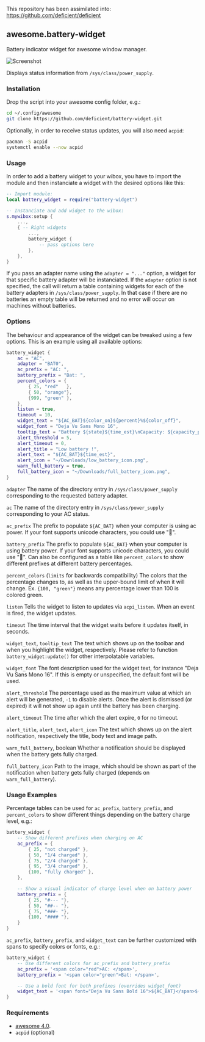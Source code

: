 This repository has been assimilated into: https://github.com/deficient/deficient



## awesome.battery-widget

Battery indicator widget for awesome window manager.

![Screenshot](/screenshot.png?raw=true "Screenshot")

Displays status information from `/sys/class/power_supply`.


### Installation

Drop the script into your awesome config folder, e.g.:

```bash
cd ~/.config/awesome
git clone https://github.com/deficient/battery-widget.git
```

Optionally, in order to receive status updates, you will also need `acpid`:

```bash
pacman -S acpid
systemctl enable --now acpid
```


### Usage

In order to add a battery widget to your wibox, you have to import the module
and then instanciate a widget with the desired options like this:

```lua
-- Import module:
local battery_widget = require("battery-widget")

-- Instanciate and add widget to the wibox:
s.mywibox:setup {
    ...,
    { -- Right widgets
        ...,
        battery_widget {
            -- pass options here
        },
    },
}
```

If you pass an adapter name using the `adapter = "..."` option, a widget for
that specific battery adapter will be instanciated. If the `adapter` option is
not specified, the call will return a table containing widgets for each of the
battery adapters in `/sys/class/power_supply`. In that case if there are no
batteries an empty table will be returned and no error will occur on machines
without batteries.


### Options

The behaviour and appearance of the widget can be tweaked using a few options.
This is an example using all available options:

```lua
battery_widget {
    ac = "AC",
    adapter = "BAT0",
    ac_prefix = "AC: ",
    battery_prefix = "Bat: ",
    percent_colors = {
        { 25, "red"   },
        { 50, "orange"},
        {999, "green" },
    },
    listen = true,
    timeout = 10,
    widget_text = "${AC_BAT}${color_on}${percent}%${color_off}",
    widget_font = "Deja Vu Sans Mono 16",
    tooltip_text = "Battery ${state}${time_est}\nCapacity: ${capacity_percent}%",
    alert_threshold = 5,
    alert_timeout = 0,
    alert_title = "Low battery !",
    alert_text = "${AC_BAT}${time_est}",
    alert_icon = "~/Downloads/low_battery_icon.png",
    warn_full_battery = true,
    full_battery_icon = "~/Downloads/full_battery_icon.png",
}
```

`adapter`
The name of the directory entry in `/sys/class/power_supply` corresponding to the requested battery adapter.

`ac`
The name of the directory entry in `/sys/class/power_supply` corresponding to your AC status.

`ac_prefix`
The prefix to populate `${AC_BAT}` when your computer is using ac power. If your font supports unicode characters, you could use "🔌".

`battery_prefix`
The prefix to populate `${AC_BAT}` when your computer is using battery power. If your font supports unicode characters, you could use "🔋". Can also be configured as a table like `percent_colors` to show different prefixes at different battery percentages.

`percent_colors` (`limits` for backwards compatibility)
The colors that the percentage changes to, as well as the upper-bound limit of when it will change. Ex. `{100, "green"}` means any percentage lower than 100 is colored green.

`listen`
Tells the widget to listen to updates via `acpi_listen`. When an event is fired, the widget updates.

`timeout`
The time interval that the widget waits before it updates itself, in seconds.

`widget_text`, `tooltip_text`
The text which shows up on the toolbar and when you highlight the widget, respectively. Please refer to function `battery_widget:update()` for other interpolatable variables.

`widget_font`
The font description used for the widget text, for instance "Deja Vu Sans Mono 16". If this is empty or unspecified, the default font will be used.

`alert_threshold`
The percentage used as the maximum value at which an alert will be generated, `-1` to disable alerts. Once the alert is dismissed (or expired) it will not show up again until the battery has been charging.

`alert_timeout`
The time after which the alert expire, `0` for no timeout.

`alert_title`, `alert_text`, `alert_icon`
The text which shows up on the alert notification, respectively the title, body text and image path.

`warn_full_battery`, boolean
Whether a notification should be displayed when the battery gets fully charged.

`full_battery_icon`
Path to the image, which should be shown as part of the notification when battery gets fully charged (depends on `warn_full_battery`).

### Usage Examples

Percentage tables can be used for `ac_prefix`, `battery_prefix`, and `percent_colors` to show different things depending on the battery charge level, e.g.:

```lua
battery_widget {
    -- Show different prefixes when charging on AC
    ac_prefix = {
        { 25, "not charged" },
        { 50, "1/4 charged" },
        { 75, "2/4 charged" },
        { 95, "3/4 charged" },
        {100, "fully charged" },
    },

    -- Show a visual indicator of charge level when on battery power
    battery_prefix = {
        { 25, "#--- "},
        { 50, "##-- "},
        { 75, "###- "},
        {100, "#### "},
    }
}
```

`ac_prefix`, `battery_prefix`, and `widget_text` can be further customized with spans to specify colors or fonts, e.g.:

```lua
battery_widget {
    -- Use different colors for ac_prefix and battery_prefix
    ac_prefix = '<span color="red">AC: </span>',
    battery_prefix = '<span color="green">Bat: </span>',

    -- Use a bold font for both prefixes (overrides widget_font)
    widget_text = '<span font="Deja Vu Sans Bold 16">${AC_BAT}</span>${color_on}${percent}%${color_off}'
}
```

### Requirements

* [awesome 4.0](http://awesome.naquadah.org/).
* `acpid` (optional)
